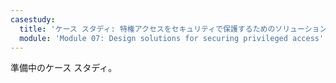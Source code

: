 ```yaml
---
casestudy:
  title: 'ケース スタディ: 特権アクセスをセキュリティで保護するためのソリューションを設計する'
  module: 'Module 07: Design solutions for securing privileged access'
---
```


準備中のケース スタディ。